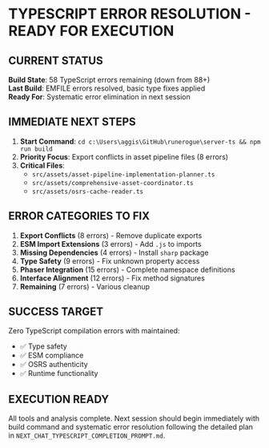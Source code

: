 # TYPESCRIPT ERROR RESOLUTION - READY FOR EXECUTION

## CURRENT STATUS

**Build State**: 58 TypeScript errors remaining (down from 88+)  
**Last Build**: EMFILE errors resolved, basic type fixes applied  
**Ready For**: Systematic error elimination in next session

## IMMEDIATE NEXT STEPS

1. **Start Command**: `cd c:\Users\aggis\GitHub\runerogue\server-ts && npm run build`
2. **Priority Focus**: Export conflicts in asset pipeline files (8 errors)
3. **Critical Files**:
   - `src/assets/asset-pipeline-implementation-planner.ts`
   - `src/assets/comprehensive-asset-coordinator.ts`
   - `src/assets/osrs-cache-reader.ts`

## ERROR CATEGORIES TO FIX

1. **Export Conflicts** (8 errors) - Remove duplicate exports
2. **ESM Import Extensions** (3 errors) - Add `.js` to imports
3. **Missing Dependencies** (4 errors) - Install `sharp` package
4. **Type Safety** (9 errors) - Fix unknown property access
5. **Phaser Integration** (15 errors) - Complete namespace definitions
6. **Interface Alignment** (12 errors) - Fix method signatures
7. **Remaining** (7 errors) - Various cleanup

## SUCCESS TARGET

Zero TypeScript compilation errors with maintained:

- ✅ Type safety
- ✅ ESM compliance
- ✅ OSRS authenticity
- ✅ Runtime functionality

## EXECUTION READY

All tools and analysis complete. Next session should begin immediately with build command and systematic error resolution following the detailed plan in `NEXT_CHAT_TYPESCRIPT_COMPLETION_PROMPT.md`.
